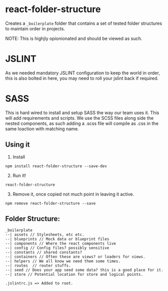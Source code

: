# react-folder-structure
Creates a `_boilerplate` folder that contains a set of tested folder structures to maintain order in projects.

NOTE: This is highjly opionionated and should be viewed as such. 

# JSLINT
As we needed mandatory JSLINT configuration to keep the world in order, this is also bolted in here, you may need to roll your jslint back if required. 

# SASS
This is hard wired to install and setup SASS the way our team uses it. This will add requirements and scripts.
We use the SCSS files along side the nested components, as such adding a .scss file will compile as .css in the same loaction with matching name. 


## Using it

1. Install

`npm install react-folder-structure --save-dev`

2. Run it!

`react-folder-structure`

3. Remove it, once copied not much point in leaving it active. 

`npm remove react-folder-structure --save`

## Folder Structure: 

```
_boilerplate
--| assets // Stylesheets, etc etc.
--| blueprints // Mock data or blueprint files
--| components // Where the react components live
--| config // Config files? possibly sensitive
--| constants // shared constants?
--| containers // Often these are views? or loaders for views.
--| helpers // We all know we need them some times.
--| routes  // router stuffs.
--| seed // Does your app seed some data? this is a good place for it.
--| store // Potential location for store and logical points.

.jslintrc.js => Added to root. 
```
